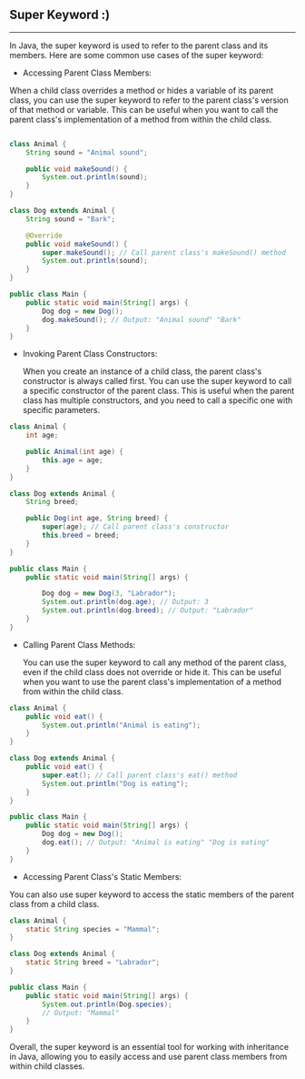 ## Super Keyword :)
________________

In Java, the super keyword is used to refer to the parent class and its members. 
Here are some common use cases of the super keyword:

* Accessing Parent Class Members:

 When a child class overrides a method or hides a variable of its
parent class, you can use the super keyword to refer to the parent 
class's version of that method or variable. This can be useful when 
you want to call the parent class's implementation of a method 
from within the child class.

```java

class Animal {
    String sound = "Animal sound";

    public void makeSound() {
        System.out.println(sound);
    }
}

class Dog extends Animal {
    String sound = "Bark";

    @Override
    public void makeSound() {
        super.makeSound(); // Call parent class's makeSound() method
        System.out.println(sound);
    }
}

public class Main {
    public static void main(String[] args) {
        Dog dog = new Dog();
        dog.makeSound(); // Output: "Animal sound" "Bark"
    }
}

```

* Invoking Parent Class Constructors:

  When you create an instance of a child class, the parent class's 
constructor is always called first. You can use the super keyword 
to call a specific constructor of the parent class. This is useful
when the parent class has multiple constructors, and you need to 
call a specific one with specific parameters.

``` java
class Animal {
    int age;

    public Animal(int age) {
        this.age = age;
    }
}

class Dog extends Animal {
    String breed;

    public Dog(int age, String breed) {
        super(age); // Call parent class's constructor
        this.breed = breed;
    }
}

public class Main {
    public static void main(String[] args) {

        Dog dog = new Dog(3, "Labrador");
        System.out.println(dog.age); // Output: 3
        System.out.println(dog.breed); // Output: "Labrador"
    }
}

```

* Calling Parent Class Methods: 

  You can use the super keyword to call any method of the parent class,
even if the child class does not override or hide it. This can be 
useful when you want to use the parent class's implementation of a
method from within the child class.

```java
class Animal {
    public void eat() {
        System.out.println("Animal is eating");
    }
}

class Dog extends Animal {
    public void eat() {
        super.eat(); // Call parent class's eat() method
        System.out.println("Dog is eating");
    }
}

public class Main {
    public static void main(String[] args) {
        Dog dog = new Dog();
        dog.eat(); // Output: "Animal is eating" "Dog is eating"
    }
}

```

* Accessing Parent Class's Static Members: 

You can also use super keyword to access the static members of the 
parent class from a child class.

```java
class Animal {
    static String species = "Mammal";
}

class Dog extends Animal {
    static String breed = "Labrador";
}

public class Main {
    public static void main(String[] args) {
        System.out.println(Dog.species);
        // Output: "Mammal"
    }
}

```


Overall, the super keyword is an essential tool for working with inheritance in Java, allowing you to easily access and use parent class members from within child classes.




